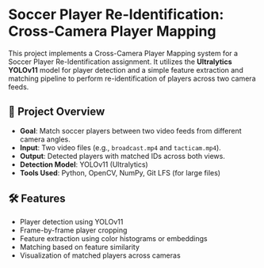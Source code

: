 # Soccer Player Re-Identification: Cross-Camera Player Mapping

This project implements a Cross-Camera Player Mapping system for a Soccer Player Re-Identification assignment. It utilizes the **Ultralytics YOLOv11** model for player detection and a simple feature extraction and matching pipeline to perform re-identification of players across two camera feeds.

## 📌 Project Overview

- **Goal**: Match soccer players between two video feeds from different camera angles.
- **Input**: Two video files (e.g., `broadcast.mp4` and `tacticam.mp4`).
- **Output**: Detected players with matched IDs across both views.
- **Detection Model**: YOLOv11 (Ultralytics)
- **Tools Used**: Python, OpenCV, NumPy, Git LFS (for large files)

## 🛠️ Features

- Player detection using YOLOv11
- Frame-by-frame player cropping
- Feature extraction using color histograms or embeddings
- Matching based on feature similarity
- Visualization of matched players across cameras
